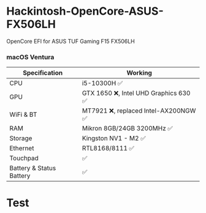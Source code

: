 # Hackintosh-OpenCore-ASUS-FX506LH

OpenCore EFI for ASUS TUF Gaming F15 FX506LH

### macOS Ventura

Specification | Working
------------- | -------------
CPU  | i5-10300H ✅
GPU  | GTX 1650 ❌, Intel UHD Graphics 630 ✅
WiFi & BT  | MT7921 ❌, replaced Intel-AX200NGW ✅
RAM  | Mikron 8GB/24GB 3200MHz ✅
Storage  | Kingston NV1 - M2 ✅
Ethernet  | RTL8168/8111 ✅
Touchpad  |  ✅
Battery & Status Battery | ✅
# Test
